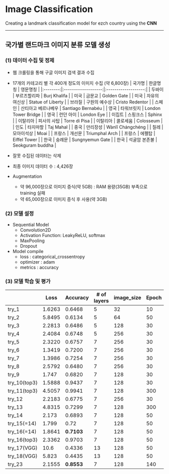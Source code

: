 # Image Classification
Creating a landmark classification model for ezch country using the **CNN**

---
## 국가별 랜드마크 이미지 분류 모델 생성
### (1) 데이터 수집 및 정제
   * 웹 크롤링을 통해 구글 이미지 검색 결과 수집
   * 17개의 카테고리 별 각 400개 정도의 이미지 수집 (약 6,800장)
        |  국가명  |       한글명칭      |       영문명칭      |
        |:--------:|:-------------------:|:-------------------:|
        |  두바이  |     부르즈할리파    |     Burj Khalifa    |
        |   미국   |        금문교       |     Golden Gate     |
        |   미국   |    자유의 여신상    |  Statue of Liberty  |
        |  브라질  |    구원의 예수상    |   Cristo Redentor   |
        |  스페인  | 산티아고 베르나베우 |  Santiago Bernabéu  |
        |   영국   |      타워브릿지     | London Tower Bridge |
        |   영국   |      런던 아이      |      London Eye     |
        |  이집트  |       스핑크스      |        Sphinx       |
        | 이탈리아 |     피사의 사탑     |    Torre di Pisa    |
        | 이탈리아 |       콜로세움      |      Colosseum      |
        |   인도   |       타지마할      |      Taj Mahal      |
        |   중국   |       만리장성      |   Wànlĭ Chángchéng  |
        |   칠레   |      모아이석상     |         Moai        |
        |  프랑스  |        개선문       |    Triumphal Arch   |
        |  프랑스  |        에펠탑       |     Eiffel Tower    |
        |   한국   |        숭례문       |   Sungnyemun Gate   |
        |   한국   |    석굴암 본존불    |   Seokguram buddha  |
        
   * 잘못 수집된 데이터는 삭제
   * 최종 이미지 데이터 수 : 4,426장

   * Augmentation
     + 약 96,000장으로 이미지 증식(약 5GB) : RAM 용량(35GB) 부족으로 training 실패
     + 약 65,000장으로 이미지 증식 후 사용(약 3GB)

### (2) 모델 설정
- Sequential Model
   * Convolution2D
   * Activation Function: LeakyReLU, softmax
   * MaxPooling
   * Dropout
- Model compile
   * loss : categorical_crossentropy
   * optimizer : adam
   * metrics : accuracy

### (3) 모델 학습 및 평가


|              | Loss   | Accuracy | # of layers | image_size | Epoch | Batchsize | 1st_Conv2d | 1st_Activation        | Max_Pooling2D | Dropout | 2nd or 3rd Activation | Model.compile_optimizer |
|--------------|--------|----------|-------------|------------|-------|-----------|------------|-----------------------|---------------|---------|-----------------------|-------------------------|
| try_1        | 1.6263 | 0.6468   | 5           | 32         | 10    | 64        | (32,3,3)   | Relu                  | (2,2)         | -       | -                     | rmsprop                 |
| try_2        | 5.8495 | 0.6134   | 5           | 64         | 50    | 32        | (32,3,3)   | Relu                  | (2,2)         | 0.25    | -                     | rmsprop                 |
| try_3        | 2.2813 | 0.6486   | 5           | 128        | 30    | 32        | (32,3,3)   | Relu                  | (2,2)         | 0.25    | -                     | rmsprop                 |
| try_4        | 2.4084 | 0.6748   | 5           | 256        | 30    | 32        | (32,3,3)   | Relu                  | (2,2)         | -       | -                     | rmsprop                 |
| try_5        | 2.3220 | 0.6757   | 7           | 256        | 30    | 32        | (32,3,3)   | Relu                  | (2,2)         | 0.25    | Relu                  | rmsprop                 |
| try_6        | 1.3419 | 0.7200   | 7           | 256        | 30    | 32        | (32,3,3)   | Relu                  | (2,2)         | 0.25    | Relu                  | adam                    |
| try_7        | 1.3986 | 0.7254   | 7           | 256        | 30    | 32        | (32,3,3)   | LeakyRelu(alpha=0.01) | (2,2)         | 0.25    | LeakyRelu(alpha=0.01) | rmsprop                 |
| try_8        | 2.5792 | 0.6480   | 7           | 256        | 30    | 32        | (32,3,3)   | Elu                   | (2,2)         | 0.25    | Elu                   | adam                    |
| try_9        | 1.747  | 0.6820   | 7           | 128        | 30    | 32        | (32,3,3)   | LeakyRelu(alpha=0.01) | (2,2)         | 0.25    | LeakyRelu(alpha=0.01) | adam                    |
| try_10(top3) | 1.5888 | 0.9437   | 7           | 128        | 30    | 32        | (32,3,3)   | LeakyRelu(alpha=0.01) | (2,2)         | 0.25    | LeakyRelu(alpha=0.01) | adam                    |
| try_11(top3) | 4.5057 | 0.9941   | 7           | 128        | 300   | 32        | (32,3,3)   | LeakyRelu(alpha=0.01) | (2,2)         | 0.25    | LeakyRelu(alpha=0.01) | adam                    |
| try_12       | 2.2183 | 0.6775   | 7           | 256        | 30    | 32        | (32,3,3)   | LeakyRelu(alpha=0.01) | (2,2)         | 0.25    | LeakyRelu(alpha=0.01) | adam                    |
| try_13       | 4.8315 | 0.7299   | 7           | 128        | 300   | 32        | (32,3,3)   | LeakyRelu(alpha=0.01) | (2,2)         | 0.25    | LeakyRelu(alpha=0.01) | adam                    |
| try_14       | 2.173  | 0.6893   | 7           | 128        | 50    | 32        | (32,3,3)   | LeakyRelu(alpha=0.01) | (2,2)         | 0.25    | LeakyRelu(alpha=0.01) | adam                    |
| try_15(=14)       | 1.799  | 0.72     | 7           | 128        | 50    | 32        | (32,3,3)   | LeakyRelu(alpha=0.01) | (2,2)         | 0.25    | LeakyRelu(alpha=0.01) | adam                    |
| try_16(=14)       | 1.8641 | **0.7103**   | 7           | 128        | 50    | 32        | (32,3,3)   | LeakyRelu(alpha=0.01) | (2,2)         | 0.25    | LeakyRelu(alpha=0.01) | adam                    |
| try_16(top3) | 2.3362 | 0.9703   | 7           | 128        | 50    | 32        | (32,3,3)   | LeakyRelu(alpha=0.01) | (2,2)         | 0.25    | LeakyRelu(alpha=0.01) | adam                    |
| try_17(VGG)  | 10.6   | 0.4336   | 13          | 128        | 50    | 32        | (64,3,3)   | Relu                  | (2,2)         | -       | Relu                  | adam                    |
| try_18(VGG)  | 5.823  | 0.4435   | 13          | 128        | 50    | 32        | (64,3,3)   | Relu                  | (2,2)         | 0.25    | Relu                  | adam                    |
| try_23       | 2.1555 | **0.8553**   | 7           | 128        | 140   | 128       | (32,3,3)   | LeakyRelu(alpha=0.01) | (2,2)         | 0.25    | LeakyRelu(alpha=0.01) | adam                    |
   


